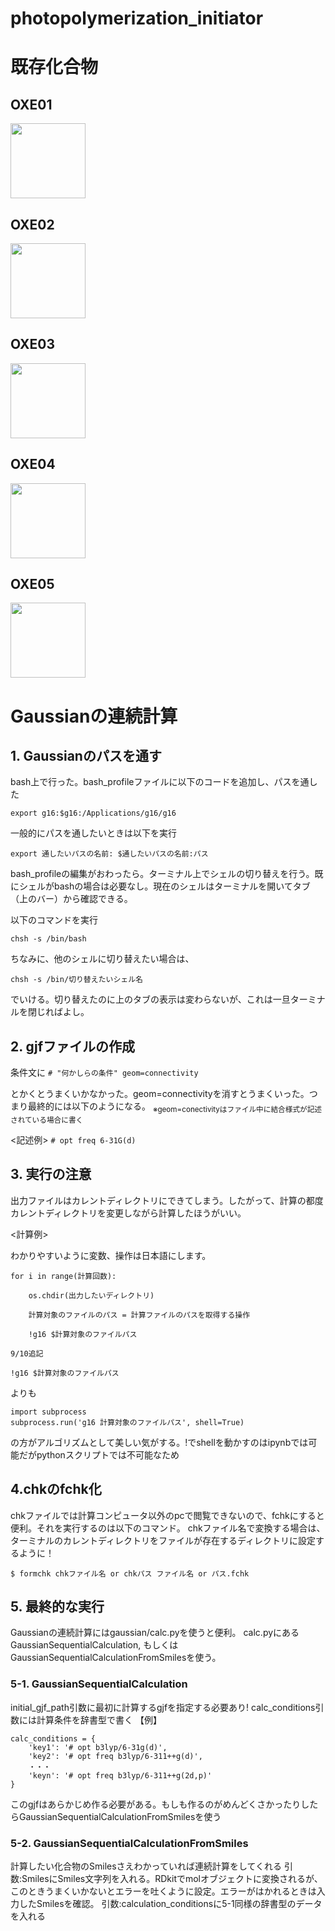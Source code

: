 # photopolymerization_initiator

# 既存化合物

## OXE01
<img src="https://github.com/poclab-web/photopolymerization_initiator/blob/main/misc/OXE01.jpg" height="120px">

## OXE02
<img src="https://github.com/poclab-web/photopolymerization_initiator/blob/main/misc/OXE02.jpg" height="120px">

## OXE03
<img src="https://github.com/poclab-web/photopolymerization_initiator/blob/main/misc/OXE03.jpg" height="120px">

## OXE04
<img src="https://github.com/poclab-web/photopolymerization_initiator/blob/main/misc/OXE04.jpg" height="120px">

## OXE05
<img src="https://github.com/poclab-web/photopolymerization_initiator/blob/main/misc/OXE05.jpg" height="120px">

# Gaussianの連続計算

## 1. Gaussianのパスを通す
bash上で行った。bash_profileファイルに以下のコードを追加し、パスを通した

`export g16:$g16:/Applications/g16/g16`

一般的にパスを通したいときは以下を実行

`export 通したいパスの名前: $通したいパスの名前:パス`

bash_profileの編集がおわったら。ターミナル上でシェルの切り替えを行う。既にシェルがbashの場合は必要なし。現在のシェルはターミナルを開いてタブ（上のバー）から確認できる。

以下のコマンドを実行

`chsh -s /bin/bash`

ちなみに、他のシェルに切り替えたい場合は、

`chsh -s /bin/切り替えたいシェル名`

でいける。切り替えたのに上のタブの表示は変わらないが、これは一旦ターミナルを閉じればよし。

## 2. gjfファイルの作成
条件文に
`# "何かしらの条件" geom=connectivity`

とかくとうまくいかなかった。geom=connectivityを消すとうまくいった。つまり最終的には以下のようになる。
<sub>※geom=conectivityはファイル中に結合様式が記述されている場合に書く</sub>

<記述例> `# opt freq 6-31G(d)`

## 3. 実行の注意
出力ファイルはカレントディレクトリにできてしまう。したがって、計算の都度カレントディレクトリを変更しながら計算したほうがいい。

<計算例>

わかりやすいように変数、操作は日本語にします。

```
for i in range(計算回数):

	os.chdir(出力したいディレクトリ)

	計算対象のファイルのパス = 計算ファイルのパスを取得する操作

	!g16 $計算対象のファイルパス
```

`9/10追記`

```
!g16 $計算対象のファイルパス
```
よりも
```
import subprocess
subprocess.run('g16 計算対象のファイルパス', shell=True)
```
の方がアルゴリズムとして美しい気がする。!でshellを動かすのはipynbでは可能だがpythonスクリプトでは不可能なため

## 4.chkのfchk化
chkファイルでは計算コンピュータ以外のpcで閲覧できないので、fchkにすると便利。それを実行するのは以下のコマンド。
chkファイル名で変換する場合は、ターミナルのカレントディレクトリをファイルが存在するディレクトリに設定するように！

`$ formchk chkファイル名 or chkパス ファイル名 or パス.fchk`

## 5. 最終的な実行
Gaussianの連続計算にはgaussian/calc.pyを使うと便利。
calc.pyにあるGaussianSequentialCalculation, もしくはGaussianSequentialCalculationFromSmilesを使う。

### 5-1. GaussianSequentialCalculation
initial_gjf_path引数に最初に計算するgjfを指定する必要あり!
calc_conditions引数には計算条件を辞書型で書く
【例】
```
calc_conditions = {
	'key1': '# opt b3lyp/6-31g(d)',
	'key2': '# opt freq b3lyp/6-311++g(d)',
	・・・
	'keyn': '# opt freq b3lyp/6-311++g(2d,p)'
}
```

このgjfはあらかじめ作る必要がある。もしも作るのがめんどくさかったりしたらGaussianSequentialCalculationFromSmilesを使う

### 5-2. GaussianSequentialCalculationFromSmiles
計算したい化合物のSmilesさえわかっていれば連続計算をしてくれる
引数:SmilesにSmiles文字列を入れる。RDkitでmolオブジェクトに変換されるが、このときうまくいかないとエラーを吐くように設定。エラーがはかれるときは入力したSmilesを確認。
引数:calculation_conditionsに5-1同様の辞書型のデータを入れる